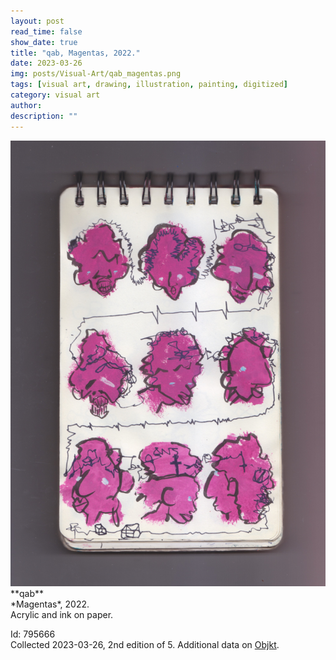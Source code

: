 ```yaml
---
layout: post
read_time: false
show_date: true
title: "qab, Magentas, 2022."
date: 2023-03-26
img: posts/Visual-Art/qab_magentas.png
tags: [visual art, drawing, illustration, painting, digitized]
category: visual art
author: 
description: ""
---
```


<img src='./assets/img/posts/Visual-Art/qab_magentas.png'>

<br>
**qab**
<br>*Magentas*, 2022.
<br>Acrylic and ink on paper.

 <div class="page-separator"></div>

Id: 795666
<br>Collected 2023-03-26, 2nd edition of 5. Additional data on [Objkt](https://objkt.com/tokens/hicetnunc/795666).
